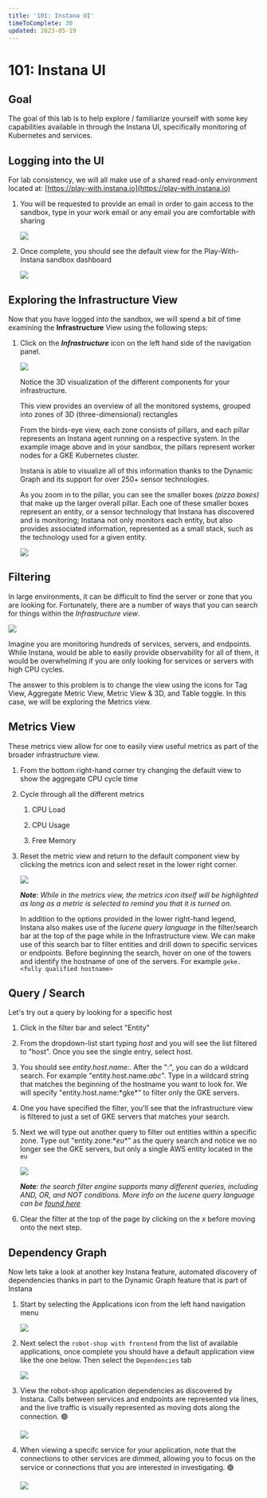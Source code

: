 ```yaml
---
title: '101: Instana UI'
timeToComplete: 30
updated: 2023-05-19
---
```


# 101: Instana UI

## Goal

The goal of this lab is to help explore / familiarize yourself with some key capabilities available in through the Instana UI, specifically monitoring of Kubernetes and services.

## Logging into the UI

For lab consistency, we will all make use of a shared read-only environment located at: [https://play-with.instana.io](https://play-with.instana.io)

1. You will be requested to provide an email in order to gain access to the sandbox, type in your work email or any email you are comfortable with sharing

   ![](./images/101/image-001-signup.png)

2. Once complete, you should see the default view for the Play-With-Instana sandbox dashboard

   ![](./images/101/image-002-dashboard.png)

## Exploring the Infrastructure View

Now that you have logged into the sandbox, we will spend a bit of time examining the **Infrastructure** View using the following steps:

1. Click on the _**Infrastructure**_ icon on the left hand side of the navigation panel.

   ![](./images/101/image-004-explore-infra.png)

   Notice the 3D visualization of the different components for your infrastructure.

   This view provides an overview of all the monitored systems, grouped into zones of 3D (three-dimensional) rectangles

   From the birds-eye view, each zone consists of pillars, and each pillar represents an Instana agent running on a respective system.
   In the example image above and in your sandbox, the pillars represent worker nodes for a GKE Kubernetes cluster.

   Instana is able to visualize all of this information thanks to the Dynamic Graph and its support for over 250+ sensor technologies.

   As you zoom in to the pillar, you can see the smaller boxes _(pizza boxes)_ that make up the larger overall pillar. Each one of these smaller boxes represent an entity, or a sensor technology that Instana has discovered and is monitoring; Instana not only monitors each entity, but also provides associated information, represented as a small stack, such as the technology used for a given entity.

   ![](./images/101/image-008-stack.png)

## Filtering

In large environments, it can be difficult to find the server or zone that you are looking for. Fortunately, there are a number of ways that you can search for things within the _Infrastructure view_.

![](./images/101/image-005-filter.jpg)

Imagine you are monitoring hundreds of services, servers, and endpoints. While Instana, would be able to easily provide observability for all of them, it would be overwhelming if you are only looking for services or servers with high CPU cycles.

The answer to this problem is to change the view using the icons for Tag View, Aggregate Metric View, Metric View & 3D, and Table toggle. In this case, we will be exploring the Metrics view.

## Metrics View

These metrics view allow for one to easily view useful metrics as part of the broader infrastructure view.

1.  From the bottom right-hand corner try changing the default view to show the aggregate CPU cycle time
2.  Cycle through all the different metrics

    1. CPU Load

    2. CPU Usage

    3. Free Memory

3.  Reset the metric view and return to the default component view by clicking the metrics icon and select reset in the lower right corner.

    ![](./images/101/image-006-metrics.gif)

    _**Note**: While in the metrics view, the metrics icon itself will be highlighted as long as a metric is selected to remind you that it is turned on._

    In addition to the options provided in the lower right-hand legend, Instana also makes use of the _lucene query language_ in the filter/search bar at the top of the page while in the Infrastructure view. We can make use of this search bar to filter entities and drill down to specific services or endpoints. Before beginning the search, hover on one of the towers and identify the hostname of one of the servers. For example `geke.<fully qualified hostname>`

## Query / Search

Let's try out a query by looking for a specific host

1.  Click in the filter bar and select "Entity"

2.  From the dropdown-list start typing _host_ and you will see the list filtered to "host". Once you see the single entry, select host.

3.  You should see _entity.host.name:_. After the ":", you can do a wildcard search. For example "entity.host.name:_abc_". Type in a wildcard string that matches the beginning of the hostname you want to look for. We will specify "entity.host.name:\*gke\*" to filter only the GKE servers.

4.  One you have specified the filter, you'll see that the infrastructure view is filtered to just a set of GKE servers that matches your search.

5.  Next we will type out another query to filter out entities within a specific zone. Type out "entity.zone:\*_eu_\*" as the query search and notice we no longer see the GKE servers, but only a single AWS entity located in the `eu`

    ![](./images/101/image-007-query.png)

    _**Note**: the search filter engine supports many different queries, including AND, OR, and NOT conditions. More info on the lucene query language can be [found here](https://www.ibm.com/docs/en/instana-observability/current?topic=instana-filtering-dynamic-focus)_

6.  Clear the filter at the top of the page by clicking on the _x_ before moving onto the next step.

## Dependency Graph

Now lets take a look at another key Instana feature, automated discovery of dependencies thanks in part to the Dynamic Graph feature that is part of Instana

1.  Start by selecting the Applications icon from the left hand navigation menu

    ![](./images/101/image-011-app-menu.png)

2.  Next select the `robot-shop with frontend` from the list of available applications, once complete you should have a default application view like the one below. Then select the `Dependencies` tab

    ![](./images/101/image-012-dep-menu.png)

3.  View the robot-shop application dependencies as discovered by Instana. Calls between services and endpoints are represented via lines, and the live traffic is visually represented as moving dots along the connection. 🟢

    ![](./images/101/image-013-dep-tab.png)

4.  When viewing a specifc service for your application, note that the connections to other services are dimmed, allowing you to focus on the service or connections that you are interested in investigating. 🟢

    ![](./images/101/image-014-dep-highlight.png)
